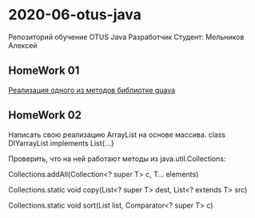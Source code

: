 # 2020-06-otus-java

Репозиторий обучение OTUS Java Разработчик
Студент: Мельников Алексей

## HomeWork 01
[Реализация одного из методов библиотке guava](https://github.com/MelnikovAlexey/2020-06-otus-java-melnikov/tree/master/hw01-gradle)

## HomeWork 02

Написать свою реализацию ArrayList на основе массива.
class DIYarrayList<T> implements List<T>{...}

Проверить, что на ней работают методы из java.util.Collections:

Collections.addAll(Collection<? super T> c, T... elements)

Collections.static <T> void copy(List<? super T> dest, List<? extends T> src)

Collections.static <T> void sort(List<T> list, Comparator<? super T> c)
